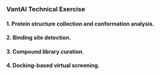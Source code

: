 ### VantAl Technical Exercise

#### 1. Protein structure collection and conformation analysis.

#### 2. Binding site detection.

#### 3. Compound library curation.

#### 4. Docking-based virtual screening.
